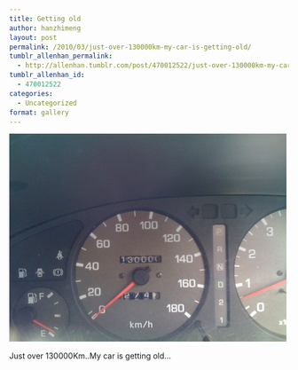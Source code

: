```yaml
---
title: Getting old
author: hanzhimeng
layout: post
permalink: /2010/03/just-over-130000km-my-car-is-getting-old/
tumblr_allenhan_permalink:
  - http://allenhan.tumblr.com/post/470012522/just-over-130000km-my-car-is-getting-old
tumblr_allenhan_id:
  - 470012522
categories:
  - Uncategorized
format: gallery
---
```

[<img class="alignnone size-full wp-image-484" alt="tumblr_kzs9h5S8O51qzkacto1_" src="/images/uploads/2013/03/tumblr_kzs9h5S8O51qzkacto1_.jpg" width="500" height="375" />][1]

Just over 130000Km..My car is getting old…

 [1]: /images/uploads/2013/03/tumblr_kzs9h5S8O51qzkacto1_.jpg
